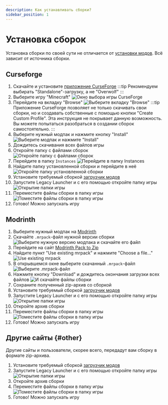```yaml
---
description: Как устанавливать сборки?
sidebar_position: 1
---
```

# Установка сборок
Установка сборки по своей сути не отличается от [установки модов](./installation). Всё зависит от источника сборки.

## Curseforge
1. Скачайте и установите [приложение CurseForge](https://www.curseforge.com/download/app)
    :::tip
    Рекомендуем выбирать "Standalone"-загрузку, а не "Overwolf"
    :::
2. Выберите игру "Minecraft"
    ![Окно выбора игры CurseForge](./img/modpack-cf-select-game.png)
3. Перейдите на вкладку "Browse"
    ![Выберите вкладку "Browse"](./img/modpack-cf-browse.png)
    :::tip
    Приложение CurseForge позволяет не только скачивать свои сборки, но и создавать собственные с помощью кнопки "Create Custom Profile". Эта инструкция не покрывает данную возможность. Вы можете попытаться разобраться в создании сборок самостоятельно.
    :::
4. Выберите нужный модпак и нажмите кнопку "Install"
    ![Выберите модпак и нажмите "Install"](./img/modpack-cf-install.png)
5. Дождитесь скачивания всех файлов игры
6. Откройте папку с файлами сборок
    ![Откройте папку с файлами сборок](./img/modpack-cf-open-files.png)
7. Перейдите в папку `Instances`
    ![Перейдите в папку Instances](./img/modpack-cf-cd-instances.png)
8. Найдите папку установленной сборки и перейдите в неё
    ![Откройте папку установленной сборки](./img/modpack-cf-cd-modpack.png)
9. Установите требуемый сборкой [загрузчик модов](/tags/modloader)
10. Запустите Legacy Launcher и с его помощью откройте папку игры
    ![Открытие папки игры](./img/mods_openclientdir.png)
11. Переместите файлы сборки в папку игры
    ![Поместите файлы сборки в папку игры](./img/modpack-cf-move-files.png)
12. Готово! Можно запускать игру

## Modrinth
1. Выберите нужный модпак на [Modrinth](https://modrinth.com/modpacks)
2. Скачайте `.mrpack`-файл нужной версии сборки
    ![Выберите нужную версию модпака и скачайте его файл](./img/modpack-modrinth.png)
3. Перейдите на сайт [Modrinth Pack to Zip](https://download.fo/mrpack-to-zip/)
4. Найдите пункт "Use existing mrpack" и нажмите "Choose a file..."
    ![Use existing mrpack](./img/modpack-mrpack-to-zip.png)
5. В открывшемся окне выберите скачанный `.mrpack`-файл
    ![Выберите .mrpack-файл](./img/modpack-select-mrpack.png)
6. Нажмите кнопку "Download" и дождитесь окончания загрузки всех файлов
    ![И скачайте файлы сборки](./img/modpack-zip-download.png)
7. Сохраните полученный zip-архив со сборкой
8. Установите требуемый сборкой [загрузчик модов](/tags/modloader)
9. Запустите Legacy Launcher и с его помощью откройте папку игры
    ![Открытие папки игры](./img/mods_openclientdir.png)
10. Откройте архив сборки
11. Переместите файлы сборки в папку игры
    ![Поместите файлы сборки в папку игры](./img/modpack-move-files.png)
12. Готово! Можно запускать игру

## Другие сайты {#other}
Другие сайты и пользователи, скорее всего, передадут вам сборку в формате zip-архива.
1. Установите требуемый сборкой [загрузчик модов](/tags/modloader)
2. Запустите Legacy Launcher и с его помощью откройте папку игры
    ![Открытие папки игры](./img/mods_openclientdir.png)
3. Откройте архив сборки
4. Переместите файлы сборки в папку игры
    ![Поместите файлы сборки в папку игры](./img/modpack-move-files.png)
5. Готово! Можно запускать игру